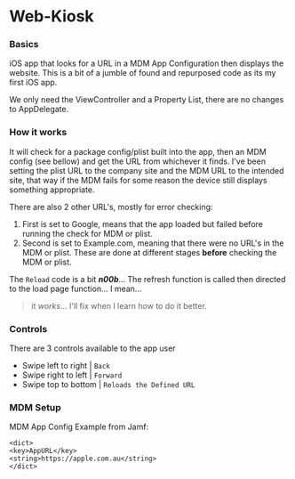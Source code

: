 # Web-Kiosk

### Basics
iOS app that looks for a URL in a MDM App Configuration then displays the website.
This is a bit of a jumble of found and repurposed code as its my first iOS app.

We only need the ViewController and a Property List, there are no changes to AppDelegate.

### How it works
It will check for a package config/plist built into the app, then an MDM config (see bellow) and get the URL from whichever it finds. 
I've been setting the plist URL to the company site and the MDM URL to the intended site, that way if the MDM fails for some reason the device still displays something appropriate.

There are also 2 other URL's, mostly for error checking:
1. First is set to Google, means that the app loaded but failed before running the check for MDM or plist.
2. Second is set to Example.com, meaning that there were no URL's in the MDM or plist.
These are done at different stages **before** checking the MDM or plist.

The `Reload` code is a bit ***n00b***...
The refresh function is called then directed to the load page function... I mean... 
> it *works*...
I'll fix when I learn how to do it better.

### Controls
There are 3 controls available to the app user
- Swipe left to right | `Back`
- Swipe right to left | `Forward`
- Swipe top to bottom | `Reloads the Defined URL`

### MDM Setup
MDM App Config Example from Jamf:
```
<dict>
<key>AppURL</key>
<string>https://apple.com.au</string>
</dict>
```
